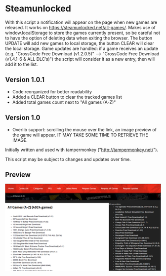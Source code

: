 # Steamunlocked

With this script a notification will appear on the page when new games are released. It works on https://steamunlocked.net/all-games/. Makes use of window.localStorage to store the games currently present, so be careful not to have the option of deleting data when exiting the browser. The button UPDATE will add new games to local storage, the button CLEAR will clear the local storage.
Game updates are handled: if a game receives an update (e.g. "CrossCode Free Download (v1.2.0.5)" --> "CrossCode Free Download (v1.4.1-6 & ALL DLC’s)") the script will consider it as a new entry, then will add it to the list.


## Version 1.0.1
 -  Code reorganized for better readability
 -  Added a CLEAR button to clear the tracked games list
 -  Added total games count next to "All games (A-Z)"

## Version 1.0
 - Overlib support: scrolling the mouse over the link, an image preview of the game will appear. IT MAY TAKE SOME TIME TO RETRIEVE THE IMAGE.

Initially written and used with tampermonkey ("http://tampermonkey.net/").

This script may be subject to changes and updates over time.

## Preview
![Preview Screenshot](./preview.png)
